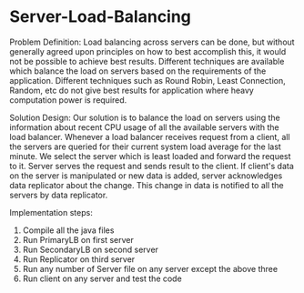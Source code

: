 Server-Load-Balancing
=====================

Problem Definition: Load balancing across servers can be done, but without generally agreed upon
principles on how to best accomplish this, it would not be possible to achieve best results.
Different techniques are available which balance the load on servers based on the requirements of
the application. Different techniques such as Round Robin, Least Connection, Random, etc do not
give best results for application where heavy computation power is required.


Solution Design: Our solution is to balance the load on servers using the information about recent
CPU usage of all the available servers with the load balancer. Whenever a load balancer receives
request from a client, all the servers are queried for their current system load average for the
last minute. We select the server which is least loaded and forward the request to it. Server serves
the request and sends result to the client. If client's data on the server is manipulated or new
data is added, server acknowledges data replicator about the change. This change in data is notified
to all the servers by data replicator.


Implementation steps:
1) Compile all the java files
2) Run PrimaryLB on first server
3) Run SecondaryLB on second server
4) Run Replicator on third server
5) Run any number of Server file on any server except the above three
6) Run client on any server and test the code
